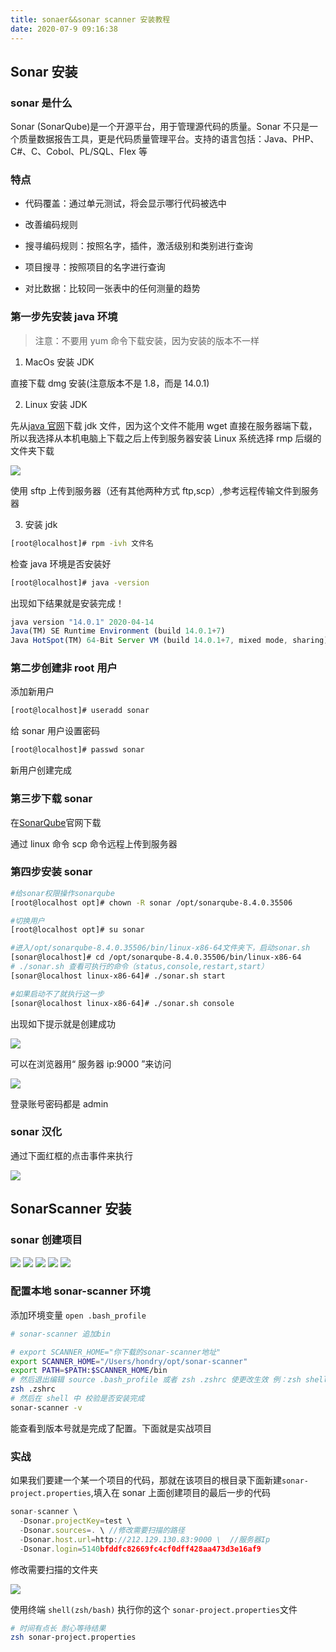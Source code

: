 ```yaml
---
title: sonaer&&sonar scanner 安装教程
date: 2020-07-9 09:16:38
---
```


## Sonar 安装

### sonar 是什么

Sonar (SonarQube)是一个开源平台，用于管理源代码的质量。Sonar 不只是一个质量数据报告工具，更是代码质量管理平台。支持的语言包括：Java、PHP、C#、C、Cobol、PL/SQL、Flex 等

### 特点

- 代码覆盖：通过单元测试，将会显示哪行代码被选中
- 改善编码规则
- 搜寻编码规则：按照名字，插件，激活级别和类别进行查询
- 项目搜寻：按照项目的名字进行查询

- 对比数据：比较同一张表中的任何测量的趋势

### 第一步先安装 java 环境

> 注意：不要用 yum 命令下载安装，因为安装的版本不一样

1.  MacOs 安装 JDK

直接下载 dmg 安装(注意版本不是 1.8，而是 14.0.1)

2. Linux 安装 JDK

先从[java 官网](https://www.oracle.com/java/technologies/javase/javase-jdk8-downloads.html)下载 jdk 文件，因为这个文件不能用 wget 直接在服务器端下载，所以我选择从本机电脑上下载之后上传到服务器安装
Linux 系统选择 rmp 后缀的文件夹下载

<!-- ![jdk下载](/engineering/java_download.png) -->
<img src='../../assets/engineering/java_download.png'>

使用 sftp 上传到服务器（还有其他两种方式 ftp,scp）,参考<router-link to='/myblog/node/loginserver'>远程传输文件到服务器</router-link>

3. 安装 jdk

```bash
[root@localhost]# rpm -ivh 文件名
```

检查 java 环境是否安装好

```bash
[root@localhost]# java -version
```

出现如下结果就是安装完成！

```javascript
java version "14.0.1" 2020-04-14
Java(TM) SE Runtime Environment (build 14.0.1+7)
Java HotSpot(TM) 64-Bit Server VM (build 14.0.1+7, mixed mode, sharing)
```

### 第二步创建非 root 用户

添加新用户

```bash
[root@localhost]# useradd sonar
```

给 sonar 用户设置密码

```bash
[root@localhost]# passwd sonar
```

新用户创建完成

### 第三步下载 sonar

在[SonarQube](https://www.sonarqube.org/)官网下载

通过 linux 命令 scp 命令远程上传到服务器

### 第四步安装 sonar

```bash
#给sonar权限操作sonarqube
[root@localhost opt]# chown -R sonar /opt/sonarqube-8.4.0.35506

#切换用户
[root@localhost opt]# su sonar

#进入/opt/sonarqube-8.4.0.35506/bin/linux-x86-64文件夹下，启动sonar.sh
[sonar@localhost]# cd /opt/sonarqube-8.4.0.35506/bin/linux-x86-64
# ./sonar.sh 查看可执行的命令（status,console,restart,start）
[sonar@localhost linux-x86-64]# ./sonar.sh start

#如果启动不了就执行这一步
[sonar@localhost linux-x86-64]# ./sonar.sh console

```

出现如下提示就是创建成功

<!-- ![sonar创建完成](/engineering/sonar创建成功.png) -->
<img src='../../assets/engineering/sonar创建成功.png'>

可以在浏览器用“ 服务器 ip:9000 ”来访问

<!-- ![sonar界面](/engineering/sonar界面.png) -->
<img src='../../assets/engineering/sonar界面.png'>

登录账号密码都是 admin

### sonar 汉化

通过下面红框的点击事件来执行

<!-- ![sonar界面](/engineering/汉化.png) -->
<img src='../../assets/engineering/汉化.png'>

## SonarScanner 安装

### sonar 创建项目

<!-- ![创建](/engineering/创建项目.png)
![创建0](/engineering/create_project.png)
![创建1](/engineering/create_project1.png)
![创建2](/engineering/cretae_project2.png)
![创建3](/engineering/create_project3.png) -->
<img src='../../assets/engineering/创建项目.png'>
<img src='../../assets/engineering/create_project.png'>
<img src='../../assets/engineering/create_project1.png'>
<img src='../../assets/engineering/cretae_project2.png'>
<img src='../../assets/engineering/create_project3.png'>

### 配置本地 sonar-scanner 环境

添加环境变量 `open .bash_profile`

```bash
# sonar-scanner 追加bin

# export SCANNER_HOME="你下载的sonar-scanner地址"
export SCANNER_HOME="/Users/hondry/opt/sonar-scanner"
export PATH=$PATH:$SCANNER_HOME/bin
# 然后退出编辑 source .bash_profile 或者 zsh .zshrc 使更改生效 例：zsh shell 下
zsh .zshrc
# 然后在 shell 中 校验是否安装完成
sonar-scanner -v
```

能查看到版本号就是完成了配置。下面就是实战项目

### 实战

如果我们要建一个某一个项目的代码，那就在该项目的根目录下面新建`sonar-project.properties`,填入在 sonar 上面创建项目的最后一步的代码

```javascript
sonar-scanner \
  -Dsonar.projectKey=test \
  -Dsonar.sources=. \ //修改需要扫描的路径
  -Dsonar.host.url=http://212.129.130.83:9000 \  //服务器Ip
  -Dsonar.login=5140bfddfc82669fc4cf0dff428aa473d3e16af9
```

修改需要扫描的文件夹

<!-- ![创建3](/engineering/配置文件.png) -->
<img src='../../assets/engineering/配置文件.png'>

使用终端 `shell(zsh/bash)` 执行你的这个 `sonar-project.properties`文件

```bash
# 时间有点长 耐心等待结果
zsh sonar-project.properties
```
